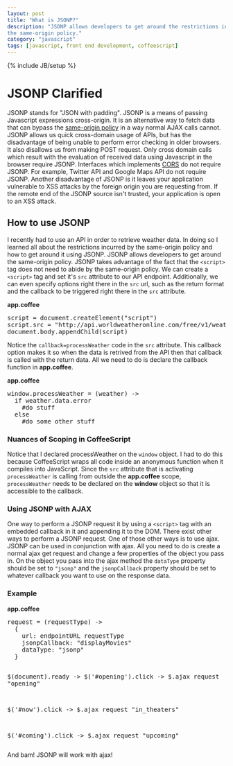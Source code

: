 ```yaml
---
layout: post
title: "What is JSONP?"
description: "JSONP allows developers to get around the restrictions incurred by
the same-origin policy."
category: "javascript"
tags: [javascript, front end development, coffeescript]
---
```

{% include JB/setup %}

<h1>JSONP Clarified</h1>
<p>JSONP stands for "JSON with padding". JSONP is a means of passing Javascript
expressions cross-origin. It is an alternative way to fetch data that can
bypass the <a href="http://en.wikipedia.org/wiki/Same-origin_policy">same-origin
policy</a> in a way normal AJAX calls cannot. JSONP allows us quick cross-domain
usage of APIs, but has the disadvantage of being unable to perform error
checking in older browsers. It also disallows us from making POST
request. Only cross domain calls which result with the evaluation of received
data using Javascript in the browser require JSONP. Interfaces which implements
<a href="http://en.wikipedia.org/wiki/Cross-origin_resource_sharing">CORS</a> do not require JSONP. For example, Twitter API and Google Maps API do not require JSONP. Another disadvantage of JSONP is it leaves your application vulnerable to XSS attacks by the foreign origin you are requesting from. If the remote end of the JSONP source isn't trusted, your application is open to an XSS attack.</p>

<h2>How to use JSONP</h2>
<p>I recently had to use an API in order to retrieve weather data. In doing so I
learned all about the restrictions incurred by the same-origin policy and how to
get around it using JSONP. JSONP allows developers to get around the same-origin
policy. JSONP takes advantage of the fact that the <code>&lt;script&gt;</code> tag does not need to abide by the same-origin
policy. We can create a <code>&lt;script&gt;</code> tag and set it's <code>src</code>
attribute to our API endpoint. Additionally, we can even specify options right there in the <code>src</code>
url, such as the return format and the callback to be triggered right there in
the <code>src</code> attribute.</p>

<b>app.coffee</b>
<pre>
script = document.createElement("script")
script.src = "http://api.worldweatheronline.com/free/v1/weather.ashx?q=#{query}&format=json&callback=processWeather&key=j8xvysb7t9jp2dvw7pwcbgs3"
document.body.appendChild(script)
</pre>

<p>Notice the <code>callback=processWeather</code> code in the <code>src</code>
attribute. This callback option makes it so when the data is retrived from the
API then that callback is called with the return data. All we need to do is
declare the callback function in <b>app.coffee</b>.</p>


<b>app.coffee</b>
<pre>
window.processWeather = (weather) ->
  if weather.data.error
    #do stuff
  else
    #do some other stuff
</pre>

<h3>Nuances of Scoping in CoffeeScript</h3>
<p>Notice that I declared processWeather on the <code>window</code> object. I had to do this
because CoffeeScript wraps all code inside an anonymous function when it
compiles into JavaScript. Since the
<code>src</code> attribute that is activating <code>processWeather</code> is calling from outside the
<b>app.coffee</b> scope, <code>processWeather</code> needs to be declared on the
<b>window</b> object so that it is accessible to the callback.</p>

<h3>Using JSONP with AJAX</h3>
<p>One way to perform a JSONP request it by using a
<code>&lt;script&gt;</code> tag with an embedded callback in it and appending it to the DOM.
There exist other ways to perform a JSONP
request. One of those other ways is to use ajax. JSONP can be used in
conjunction with ajax. All you need to
do is create a normal ajax get request and change a few properties of the object
you pass in. On the object you pass into the ajax
method the <code>dataType</code> property should be set to <code>"jsonp"</code> and the <code>jsonpCallback</code>
property should be set to whatever callback you want to use on the response
data.</p>

<h3>Example</h3>
<b>app.coffee</b>
<pre>
request = (requestType) ->
  {
    url: endpointURL requestType
    jsonpCallback: "displayMovies"
    dataType: "jsonp"
  }

$(document).ready ->
  $('#opening').click ->
    $.ajax request "opening"

  $('#now').click ->
    $.ajax request "in_theaters"

  $('#coming').click ->
    $.ajax request "upcoming"
</pre>
<p>And bam! JSONP will work with ajax!</p>
